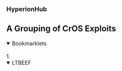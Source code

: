 ### HyperionHub

## A Grouping of CrOS Exploits

<details open>
<summary>Bookmarklets</summary>
<br>
    1.<details open>
    <summary>LTBEEF</summary>
    <br>
    </details>
</details>
